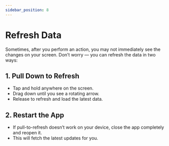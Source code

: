 ```yaml
---
sidebar_position: 8
---
```

# Refresh Data

Sometimes, after you perform an action, you may not immediately see the changes on your screen. Don’t worry — you can refresh the data in two ways:

## 1. Pull Down to Refresh
- Tap and hold anywhere on the screen.  
- Drag down until you see a rotating arrow.  
- Release to refresh and load the latest data.  

## 2. Restart the App
- If pull-to-refresh doesn’t work on your device, close the app completely and reopen it.  
- This will fetch the latest updates for you.  
